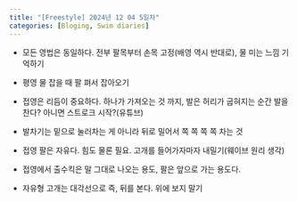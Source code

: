 ```yaml
---
title: "[Freestyle] 2024년 12 04 5일차"
categories: [Bloging, Swim diaries]
---
```


- 모든 영법은 동일하다. 전부 팔목부터 손목 고정(배영 역시 반대로), 물 미는 느낌 기억하기

- 평영 물 잡을 때 팔 펴서 잡아오기

- 접영은 리듬이 중요하다. 하나가 가져오는 것 까지, 발은 허리가 굽혀지는 순간 발을 찬다? 아니면 스트로크 시작?(유튜브)

- 발차기는 밑으로 눌러차는 게 아니라 뒤로 밀어서 쪽 쪽 쪽 쪽 차는 것

- 접영 팔은 자유다. 힘도 물론 필요. 고개를 들어가자마자 내밀기(웨이브 원리 생각)

- 접영에서 출수킥은 말 그대로 나오는 용도, 팔은 앞으로 가는 용도다.

- 자유형 고개는 대각선으로 즉, 뒤를 본다. 위에 보지 말기  	